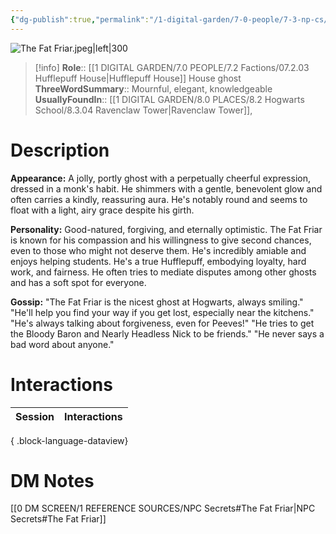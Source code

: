 ```yaml
---
{"dg-publish":true,"permalink":"/1-digital-garden/7-0-people/7-3-np-cs/the-fat-friar/","tags":["#person","hogwarts","hogwarts-faculty","ghost","#hufflepuff"]}
---
```


![The Fat Friar.jpeg|left|300](/img/user/1%20DIGITAL%20GARDEN/7.0%20PEOPLE/7.3%20NPCs/Headshots/The%20Fat%20Friar.jpeg)
>[!info] 
>**Role**:: [[1 DIGITAL GARDEN/7.0 PEOPLE/7.2 Factions/07.2.03 Hufflepuff House\|Hufflepuff House]] House ghost
>**ThreeWordSummary**:: Mournful, elegant, knowledgeable
>**UsuallyFoundIn**:: [[1 DIGITAL GARDEN/8.0 PLACES/8.2 Hogwarts School/8.3.04 Ravenclaw Tower\|Ravenclaw Tower]], 

# Description

**Appearance:** A jolly, portly ghost with a perpetually cheerful expression, dressed in a monk's habit. He shimmers with a gentle, benevolent glow and often carries a kindly, reassuring aura. He's notably round and seems to float with a light, airy grace despite his girth.

**Personality:** Good-natured, forgiving, and eternally optimistic. The Fat Friar is known for his compassion and his willingness to give second chances, even to those who might not deserve them. He's incredibly amiable and enjoys helping students. He's a true Hufflepuff, embodying loyalty, hard work, and fairness. He often tries to mediate disputes among other ghosts and has a soft spot for everyone.

**Gossip:** "The Fat Friar is the nicest ghost at Hogwarts, always smiling." "He'll help you find your way if you get lost, especially near the kitchens." "He's always talking about forgiveness, even for Peeves!" "He tries to get the Bloody Baron and Nearly Headless Nick to be friends." "He never says a bad word about anyone."

# Interactions

| Session | Interactions |
| ------- | ------------ |

{ .block-language-dataview}

# DM Notes

[[0 DM SCREEN/1 REFERENCE SOURCES/NPC Secrets#The Fat Friar\|NPC Secrets#The Fat Friar]]